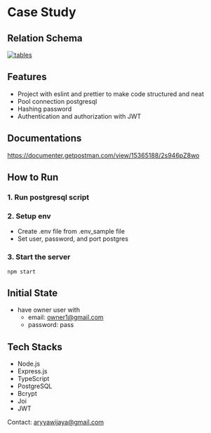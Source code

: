 # Case Study #

## Relation Schema ##
<a href="https://ibb.co/c3HcTzw"><img src="https://i.ibb.co/xL0S5VY/tables.png" alt="tables" border="0"></a>

## Features ##
- Project with eslint and prettier to make code structured and neat
- Pool connection postgresql
- Hashing password
- Authentication and authorization with JWT

## Documentations ##
https://documenter.getpostman.com/view/15365188/2s946pZ8wo

## How to Run ##
### 1. Run postgresql script ###
### 2. Setup env ###
- Create .env file from .env_sample file
- Set user, password, and port postgres
### 3. Start the server ###
```
npm start
```

## Initial State ##
- have owner user with
  - email: owner1@gmail.com
  - password: pass

## Tech Stacks ##
- Node.js
- Express.js
- TypeScript
- PostgreSQL
- Bcrypt
- Joi
- JWT

Contact: aryyawijaya@gmail.com